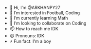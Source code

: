 - 👋 Hi, I’m @ARKHANPY27
- 👀 I’m interested in Football, Coding
- 🌱 I’m currently learning Math
- 💞️ I’m looking to collaborate on Coding
- 📫 How to reach me IDK
- 😄 Pronouns: IDK
- ⚡ Fun fact: I'm a boy

<!---
ARKHANPY27/ARKHANPY27 is a ✨ special ✨ repository because its `README.md` (this file) appears on your GitHub profile.
You can click the Preview link to take a look at your changes.
--->
